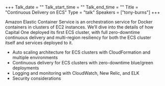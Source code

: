 +++
Talk_date = ""
Talk_start_time = ""
Talk_end_time = ""
Title = "Continuous Delivery on ECS"
Type = "talk"
Speakers = ["tony-burns"]
+++

Amazon Elastic Container Service is an orchestration service for Docker containers in clusters of EC2 instances. We’ll dive into the details of how Capital One deployed its first ECS cluster, with full 
zero-downtime continuous delivery and multi-region resiliency for both the ECS cluster itself and services deployed to it.

- Auto scaling architecture for ECS clusters with CloudFormation and multiple environments
- Continuous delivery for ECS clusters with zero-downtime blue/green deployments
- Logging and monitoring with CloudWatch, New Relic, and ELK
- Security considerations
